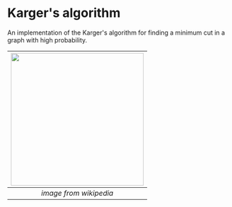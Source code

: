# Karger's algorithm 

An implementation of the Karger's algorithm for finding a minimum cut in a graph with high probability.

|<img src="../master/images/mincut_wiki.png" width="300">|
|:--:| 
| *image from wikipedia* |



